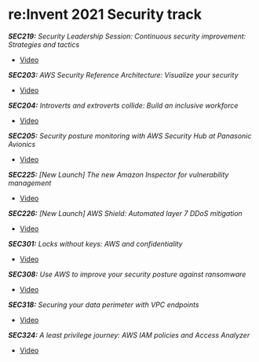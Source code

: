 # re:Invent 2021 Security track


***SEC219:** Security Leadership Session: Continuous security improvement: Strategies and tactics*
* [Video](https://www.youtube.com/watch?v=hu7D2J7-Ft8)

***SEC203:** AWS Security Reference Architecture: Visualize your security*
* [Video](https://www.youtube.com/watch?v=-_LzB1uibAs)

***SEC204:** Introverts and extroverts collide: Build an inclusive workforce*
* [Video](https://www.youtube.com/watch?v=eMNx_kONymM)

***SEC205:** Security posture monitoring with AWS Security Hub at Panasonic Avionics*
* [Video](https://www.youtube.com/watch?v=YBR74tD2dIQ)

***SEC225:** [New Launch] The new Amazon Inspector for vulnerability management*
* [Video](https://www.youtube.com/watch?v=0nyy7fP4vCI)

***SEC226:** [New Launch] AWS Shield: Automated layer 7 DDoS mitigation*
* [Video](https://www.youtube.com/watch?v=T3kqljTLR50)

***SEC301:** Locks without keys: AWS and confidentiality*
* [Video](https://www.youtube.com/watch?v=4J8REvs7zaY)

***SEC308:** Use AWS to improve your security posture against ransomware*
* [Video](https://www.youtube.com/watch?v=qGG7mqrl8so)

***SEC318:** Securing your data perimeter with VPC endpoints*
* [Video](https://www.youtube.com/watch?v=iu0-o6hiPpI)

***SEC324:** A least privilege journey: AWS IAM policies and Access Analyzer*
* [Video](https://www.youtube.com/watch?v=pKPiPplJNak)
